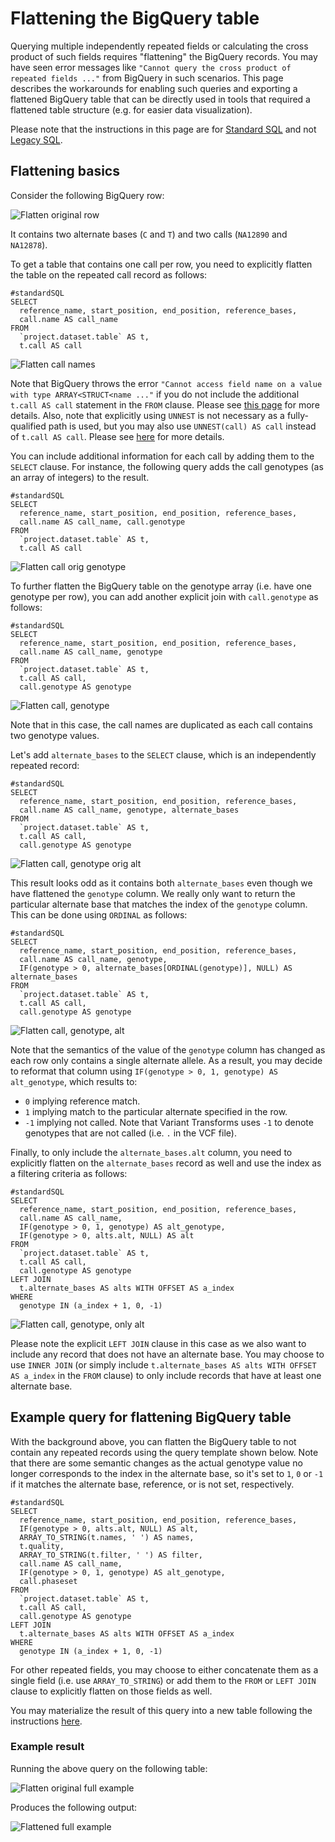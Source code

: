 # Flattening the BigQuery table

Querying multiple independently repeated fields or calculating the cross product
of such fields requires "flattening" the BigQuery records. You may have seen
error messages like `"Cannot query the cross product of repeated fields ..."`
from BigQuery in such scenarios. This page describes the workarounds for
enabling such queries and exporting a flattened BigQuery table that can be
directly used in tools that required a flattened table structure (e.g. for
easier data visualization).

Please note that the instructions in this page are for
[Standard SQL](https://cloud.google.com/bigquery/docs/reference/standard-sql/)
and not
[Legacy SQL](https://cloud.google.com/bigquery/docs/reference/legacy-sql).


## Flattening basics

Consider the following BigQuery row:

![Flatten original row](images/flatten_original_row.png)

It contains two alternate bases (`C` and `T`) and two calls (`NA12890`
and `NA12878`).

To get a table that contains one call per row, you need to explicitly flatten
the table on the repeated call record as follows:

```
#standardSQL
SELECT
  reference_name, start_position, end_position, reference_bases,
  call.name AS call_name
FROM
  `project.dataset.table` AS t,
  t.call AS call
```

![Flatten call names](images/flatten_call_names.png)


Note that BigQuery throws the error
`"Cannot access field name on a value with type ARRAY<STRUCT<name ..."` if you
do not include the additional `t.call AS call` statement in the `FROM` clause.
Please see
[this page](https://cloud.google.com/bigquery/docs/reference/standard-sql/migrating-from-legacy-sql#removing_repetition_with_flatten)
for more details. Also, note that explicitly using `UNNEST` is not necessary as
a fully-qualified path is used, but you may also use `UNNEST(call) AS call`
instead of `t.call AS call`. Please see
[here](https://cloud.google.com/bigquery/docs/reference/standard-sql/query-syntax#field_path)
for more details.

You can include additional information for each call by adding them to the
`SELECT` clause. For instance, the following query adds the call genotypes (as
an array of integers) to the result.

```
#standardSQL
SELECT
  reference_name, start_position, end_position, reference_bases,
  call.name AS call_name, call.genotype
FROM
  `project.dataset.table` AS t,
  t.call AS call
```

![Flatten call orig genotype](images/flatten_call_orig_genotype.png)

To further flatten the BigQuery table on the genotype array (i.e. have one
genotype per row), you can add another explicit join with `call.genotype` as
follows:

```
#standardSQL
SELECT
  reference_name, start_position, end_position, reference_bases,
  call.name AS call_name, genotype
FROM
  `project.dataset.table` AS t,
  t.call AS call,
  call.genotype AS genotype
```

![Flatten call, genotype](images/flatten_call_flatten_genotype.png)

Note that in this case, the call names are duplicated as each call contains
two genotype values.

Let's add `alternate_bases` to the `SELECT` clause, which is an independently
repeated record:

```
#standardSQL
SELECT
  reference_name, start_position, end_position, reference_bases,
  call.name AS call_name, genotype, alternate_bases
FROM
  `project.dataset.table` AS t,
  t.call AS call,
  call.genotype AS genotype
```

![Flatten call, genotype orig alt](images/flatten_call_flatten_genotype_orig_alt.png)

This result looks odd as it contains both `alternate_bases` even though
we have flattened the `genotype` column. We really only want to return the
particular alternate base that matches the index of the `genotype` column. This
can be done using `ORDINAL` as follows:

```
#standardSQL
SELECT
  reference_name, start_position, end_position, reference_bases,
  call.name AS call_name, genotype,
  IF(genotype > 0, alternate_bases[ORDINAL(genotype)], NULL) AS alternate_bases
FROM
  `project.dataset.table` AS t,
  t.call AS call,
  call.genotype AS genotype
```

![Flatten call, genotype, alt](images/flatten_call_flatten_genotype_flatten_alt.png)

Note that the semantics of the value of the `genotype` column has changed
as each row only contains a single alternate allele. As a result, you may
decide to reformat that column using
`IF(genotype > 0, 1, genotype) AS alt_genotype`, which results to:
  * `0` implying reference match.
  * `1` implying match to the particular alternate specified in the row.
  * `-1` implying not called. Note that Variant Transforms uses `-1` to denote
    genotypes that are not called (i.e. `.` in the VCF file).

Finally, to only include the `alternate_bases.alt` column, you need to
explicitly flatten on the `alternate_bases` record as well and use the index as
a filtering criteria as follows:

```
#standardSQL
SELECT
  reference_name, start_position, end_position, reference_bases,
  call.name AS call_name,
  IF(genotype > 0, 1, genotype) AS alt_genotype,
  IF(genotype > 0, alts.alt, NULL) AS alt
FROM
  `project.dataset.table` AS t,
  t.call AS call,
  call.genotype AS genotype
LEFT JOIN
  t.alternate_bases AS alts WITH OFFSET AS a_index
WHERE
  genotype IN (a_index + 1, 0, -1)
```

![Flatten call, genotype, only alt](images/flatten_call_flatten_genotype_only_alt.png)

Please note the explicit `LEFT JOIN` clause in this case as we also want to
include any record that does not have an alternate base. You may choose to use
`INNER JOIN` (or simply include
`t.alternate_bases AS alts WITH OFFSET AS a_index` in the `FROM` clause) to
only include records that have at least one alternate base.


## Example query for flattening BigQuery table

With the background above, you can flatten the BigQuery table to not contain
any repeated records using the query template shown below. Note that there are
some semantic changes as the actual genotype value no longer corresponds to the
index in the alternate base, so it's set to `1`, `0` or `-1` if it matches
the alternate base, reference, or is not set, respectively.

```
#standardSQL
SELECT
  reference_name, start_position, end_position, reference_bases,
  IF(genotype > 0, alts.alt, NULL) AS alt,
  ARRAY_TO_STRING(t.names, ' ') AS names,
  t.quality,
  ARRAY_TO_STRING(t.filter, ' ') AS filter,
  call.name AS call_name,
  IF(genotype > 0, 1, genotype) AS alt_genotype,
  call.phaseset
FROM
  `project.dataset.table` AS t,
  t.call AS call,
  call.genotype AS genotype
LEFT JOIN
  t.alternate_bases AS alts WITH OFFSET AS a_index
WHERE
  genotype IN (a_index + 1, 0, -1)
```

For other repeated fields, you may choose to either concatenate them as a single
field (i.e. use `ARRAY_TO_STRING`) or add them to the `FROM` or `LEFT JOIN`
clause to explicitly flatten on those fields as well.

You may  materialize the result of this query into a new table following the
instructions
[here](https://cloud.google.com/bigquery/docs/tables#creating_a_table_from_a_query_result).

### Example result

Running the above query on the following table:

![Flatten original full example](images/flatten_original_full_example.png)

Produces the following output:

![Flattened full example](images/flattened_full_example.png)


